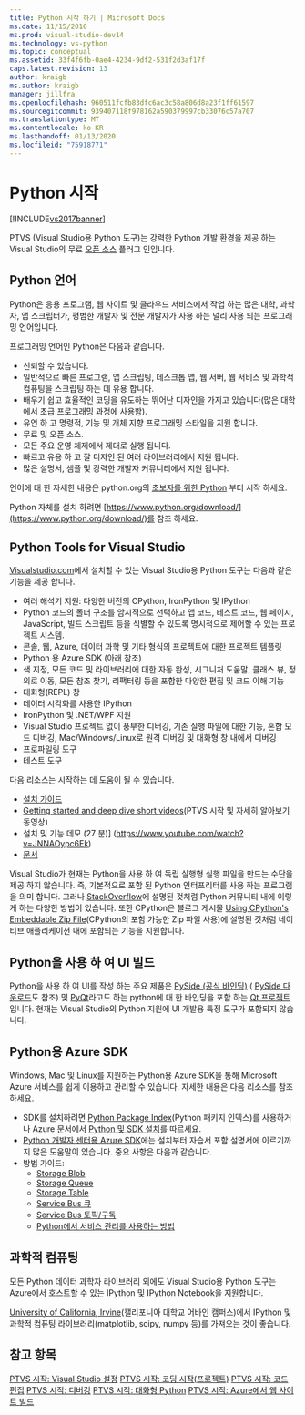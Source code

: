 ```yaml
---
title: Python 시작 하기 | Microsoft Docs
ms.date: 11/15/2016
ms.prod: visual-studio-dev14
ms.technology: vs-python
ms.topic: conceptual
ms.assetid: 33f4f6fb-0ae4-4234-9df2-531f2d3af17f
caps.latest.revision: 13
author: kraigb
ms.author: kraigb
manager: jillfra
ms.openlocfilehash: 960511fcfb83dfc6ac3c58a806d8a23f1ff61597
ms.sourcegitcommit: 939407118f978162a590379997cb33076c57a707
ms.translationtype: MT
ms.contentlocale: ko-KR
ms.lasthandoff: 01/13/2020
ms.locfileid: "75918771"
---
```

# <a name="getting-started-with-python"></a>Python 시작
[!INCLUDE[vs2017banner](../includes/vs2017banner.md)]

PTVS (Visual Studio용 Python 도구)는 강력한 Python 개발 환경을 제공 하는 Visual Studio의 무료 [오픈 소스](https://github.com/Microsoft/ptvs) 플러그 인입니다.  
  
## <a name="python-the-language"></a>Python 언어
  
Python은 응용 프로그램, 웹 사이트 및 클라우드 서비스에서 작업 하는 많은 대학, 과학자, 앱 스크립터가, 평범한 개발자 및 전문 개발자가 사용 하는 널리 사용 되는 프로그래밍 언어입니다.

프로그래밍 언어인 Python은 다음과 같습니다.
  
- 신뢰할 수 있습니다.
- 일반적으로 빠른 프로그램, 앱 스크립팅, 데스크톱 앱, 웹 서버, 웹 서비스 및 과학적 컴퓨팅을 스크립팅 하는 데 유용 합니다.
- 배우기 쉽고 효율적인 코딩을 유도하는 뛰어난 디자인을 가지고 있습니다(많은 대학에서 초급 프로그래밍 과정에 사용함).
- 유연 하 고 명령적, 기능 및 개체 지향 프로그래밍 스타일을 지원 합니다.
- 무료 및 오픈 소스.
- 모든 주요 운영 체제에서 제대로 실행 됩니다.  
- 빠르고 유용 하 고 잘 디자인 된 여러 라이브러리에서 지원 됩니다.  
- 많은 설명서, 샘플 및 강력한 개발자 커뮤니티에서 지원 됩니다.  

언어에 대 한 자세한 내용은 python.org의 [초보자를 위한 Python](https://www.python.org/about/gettingstarted/) 부터 시작 하세요.

Python 자체를 설치 하려면 [https://www.python.org/download/](https://www.python.org/download/)를 참조 하세요.

## <a name="python-tools-for-visual-studio"></a>Python Tools for Visual Studio
  
[Visualstudio.com](https://www.visualstudio.com/explore/python-vs)에서 설치할 수 있는 Visual Studio용 Python 도구는 다음과 같은 기능을 제공 합니다.  
  
- 여러 해석기 지원: 다양한 버전의 CPython, IronPython 및 IPython  
- Python 코드의 폴더 구조를 암시적으로 선택하고 앱 코드, 테스트 코드, 웹 페이지, JavaScript, 빌드 스크립트 등을 식별할 수 있도록 명시적으로 제어할 수 있는 프로젝트 시스템.  
- 콘솔, 웹, Azure, 데이터 과학 및 기타 형식의 프로젝트에 대한 프로젝트 템플릿    
- Python 용 Azure SDK (아래 참조)    
- 색 지정, 모든 코드 및 라이브러리에 대한 자동 완성, 시그니처 도움말, 클래스 뷰, 정의로 이동, 모든 참조 찾기, 리팩터링 등을 포함한 다양한 편집 및 코드 이해 기능    
- 대화형(REPL) 창
- 데이터 시각화를 사용한 IPython
- IronPython 및 .NET/WPF 지원    
- Visual Studio 프로젝트 없이 풍부한 디버깅, 기존 실행 파일에 대한 기능, 혼합 모드 디버깅, Mac/Windows/Linux로 원격 디버깅 및 대화형 창 내에서 디버깅   
- 프로파일링 도구  
- 테스트 도구  
  
다음 리소스는 시작하는 데 도움이 될 수 있습니다.

- [설치 가이드](https://github.com/Microsoft/PTVS/wiki/PTVS-Installation)    
- [Getting started and deep dive short videos](https://www.youtube.com/playlist?list=PLReL099Y5nRdLgGAdrb_YeTdEnd23s6Ff)(PTVS 시작 및 자세히 알아보기 동영상)  
- 설치 및 기능 데모 (27 분)] (https://www.youtube.com/watch?v=JNNAOypc6Ek)  
- [문서](https://github.com/Microsoft/PTVS/wiki)  

Visual Studio가 현재는 Python을 사용 하 여 독립 실행형 실행 파일을 만드는 수단을 제공 하지 않습니다. 즉, 기본적으로 포함 된 Python 인터프리터를 사용 하는 프로그램을 의미 합니다. 그러나 [StackOverflow](https://stackoverflow.com/questions/5458048/how-to-make-a-python-script-standalone-executable-to-run-without-any-dependency)에 설명된 것처럼 Python 커뮤니티 내에 이렇게 하는 다양한 방법이 있습니다. 또한 CPython은 블로그 게시물 [Using CPython's Embeddable Zip File](https://devblogs.microsoft.com/python/cpython-embeddable-zip-file/)(CPython의 포함 가능한 Zip 파일 사용)에 설명된 것처럼 네이티브 애플리케이션 내에 포함되는 기능을 지원합니다.
  
## <a name="building-ui-with-python"></a>Python을 사용 하 여 UI 빌드  

Python을 사용 하 여 UI를 작성 하는 주요 제품은 [PySide (공식 바인딩)](https://wiki.qt.io/PySide) ( [PySide 다운로드](https://download.qt.io/official_releases/pyside/.)도 참조) 및 [PyQt](https://wiki.python.org/moin/PyQt)라고도 하는 python에 대 한 바인딩을 포함 하는 [Qt 프로젝트](https://www.qt.io/qt-for-application-development/)입니다. 현재는 Visual Studio의 Python 지원에 UI 개발용 특정 도구가 포함되지 않습니다.

## <a name="azure-sdk-for-python"></a>Python용 Azure SDK
  
Windows, Mac 및 Linux를 지원하는 Python용 Azure SDK을 통해 Microsoft Azure 서비스를 쉽게 이용하고 관리할 수 있습니다. 자세한 내용은 다음 리소스를 참조하세요. 

- SDK를 설치하려면 [Python Package Index](https://pypi.python.org/pypi/azure)(Python 패키지 인덱스)를 사용하거나 Azure 문서에서 [Python 및 SDK 설치](/azure/python/python-sdk-azure-install)를 따르세요. 
- [Python 개발자 센터용 Azure SDK](https://azure.microsoft.com/develop/python/)에는 설치부터 자습서 포함 설명서에 이르기까지 많은 도움말이 있습니다.  중요 사항은 다음과 같습니다.  
- 방법 가이드:
  - [Storage Blob](https://azure.microsoft.com/develop/python/how-to-guides/blob-service/)  
  - [Storage Queue](https://azure.microsoft.com/develop/python/how-to-guides/queue-service/)  
  - [Storage Table](https://azure.microsoft.com/develop/python/how-to-guides/table-service/)  
  - [Service Bus 큐](https://azure.microsoft.com/develop/python/how-to-guides/service-bus-queues/)
  - [Service Bus 토픽/구독](https://azure.microsoft.com/develop/python/how-to-guides/service-bus-topics/) 
  - [Python에서 서비스 관리를 사용하는 방법](https://azure.microsoft.com/develop/python/how-to-guides/service-management/)  

## <a name="scientific-computing"></a>과학적 컴퓨팅

모든 Python 데이터 과학자 라이브러리 외에도 Visual Studio용 Python 도구는 Azure에서 호스트할 수 있는 IPython 및 IPython Notebook을 지원합니다.

[University of California, Irvine](https://www.lfd.uci.edu/~gohlke/pythonlibs/#scipy-stack)(캘리포니아 대학교 어바인 캠퍼스)에서 IPython 및 과학적 컴퓨팅 라이브러리(matplotlib, scipy, numpy 등)를 가져오는 것이 좋습니다.  
  
## <a name="see-also"></a>참고 항목  

[PTVS 시작: Visual Studio 설정](../python/getting-started-with-ptvs-setting-up-visual-studio.md)
[PTVS 시작: 코딩 시작(프로젝트)](../python/getting-started-with-ptvs-start-coding-projects.md)
[PTVS 시작: 코드 편집](../python/getting-started-with-ptvs-editing-code.md)
[PTVS 시작: 디버깅](../python/getting-started-with-ptvs-debugging.md)
[PTVS 시작: 대화형 Python](../python/getting-started-with-ptvs-interactive-python.md)
[PTVS 시작: Azure에서 웹 사이트 빌드](../python/getting-started-with-ptvs-building-a-website-in-azure.md)
